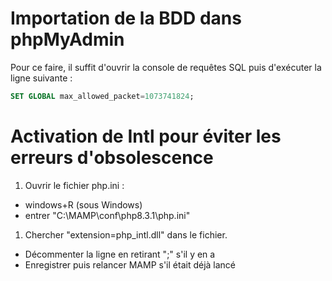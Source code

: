 
# Importation de la BDD dans phpMyAdmin

Pour ce faire, il suffit d'ouvrir la console de requêtes SQL puis d'exécuter la ligne suivante :

```sql
SET GLOBAL max_allowed_packet=1073741824;
```

# Activation de Intl pour éviter les erreurs d'obsolescence

1. Ouvrir le fichier php.ini :

- windows+R (sous Windows)
- entrer "C:\MAMP\conf\php8.3.1\php.ini"

1. Chercher "extension=php_intl.dll" dans le fichier.

- Décommenter la ligne en retirant ";" s'il y en a
- Enregistrer puis relancer MAMP s'il était déjà lancé
